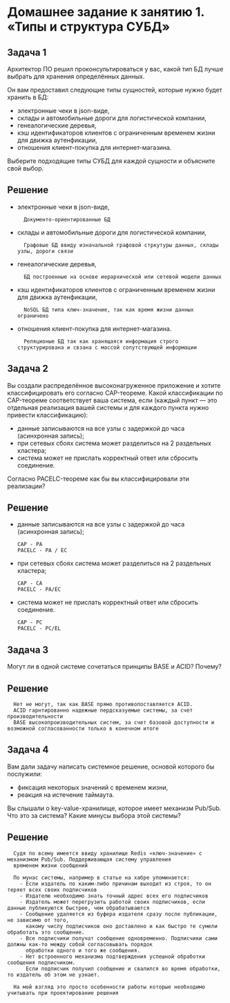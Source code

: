 # Домашнее задание к занятию 1. «Типы и структура СУБД»


## Задача 1

Архитектор ПО решил проконсультироваться у вас, какой тип БД 
лучше выбрать для хранения определённых данных.

Он вам предоставил следующие типы сущностей, которые нужно будет хранить в БД:

- электронные чеки в json-виде,
- склады и автомобильные дороги для логистической компании,
- генеалогические деревья,
- кэш идентификаторов клиентов с ограниченным временем жизни для движка аутенфикации,
- отношения клиент-покупка для интернет-магазина.

Выберите подходящие типы СУБД для каждой сущности и объясните свой выбор.

## Решение

- электронные чеки в json-виде,

        Документо-ориентированные БД
- склады и автомобильные дороги для логистической компании,

        Графовые БД ввиду изначальной графовой стркутуры данных, склады узлы, дороги связи
- генеалогические деревья,

        БД построенные на основе иерархической или сетевой модели данных 
- кэш идентификаторов клиентов с ограниченным временем жизни для движка аутенфикации,

        NoSQL БД типа ключ-значение, так как время жизни данных ограничено
- отношения клиент-покупка для интернет-магазина.

        Реляционые БД так как хранящаяся информация строго структурирована и свзана с массой сопутствующей информации



## Задача 2

Вы создали распределённое высоконагруженное приложение и хотите классифицировать его согласно 
CAP-теореме. Какой классификации по CAP-теореме соответствует ваша система, если 
(каждый пункт — это отдельная реализация вашей системы и для каждого пункта нужно привести классификацию):

- данные записываются на все узлы с задержкой до часа (асинхронная запись);
- при сетевых сбоях система может разделиться на 2 раздельных кластера;
- система может не прислать корректный ответ или сбросить соединение.

Согласно PACELC-теореме как бы вы классифицировали эти реализации?

## Решение

- данные записываются на все узлы с задержкой до часа (асинхронная запись);
        
      CAP - PA
      PACELC - PA / EC

- при сетевых сбоях система может разделиться на 2 раздельных кластера;
        
      CAP - CA
      PACELC - PA/EC

- система может не прислать корректный ответ или сбросить соединение.
        
      CAP - PC 
      PACELC - PC/EL

## Задача 3

Могут ли в одной системе сочетаться принципы BASE и ACID? Почему?

## Решение

      Нет не могут, так как BASE прямо противопоставляется ACID.
      ACID гарнтированно надежные пердсказуемые системы, за счет производительности
      BASE высокопроизводительных систем, за счет базовой доступности и возможной согласованности только в конечном итоге 


## Задача 4

Вам дали задачу написать системное решение, основой которого бы послужили:

- фиксация некоторых значений с временем жизни,
- реакция на истечение таймаута.

Вы слышали о key-value-хранилище, которое имеет механизм Pub/Sub. 
Что это за система? Какие минусы выбора этой системы?
  
## Решение
    

      Судя по всему имеется ввиду хранилище Redis «ключ-значение» с механизмом Pub/Sub. Поддерживающая систему управления
      временем жизни сообщений

      По мунас системы, например в статье на хабре упоминается: 
        - Если издатель по каким-либо причинам выходит из строя, то он теряет всех своих подписчиков
        - Издателю необходимо знать точный адрес всех его подписчиков
        - Издатель может перегрузить работой своих подписчиков, если данные публикуются быстрее, чем обрабатываются
        - Сообщение удаляется из буфера издателя сразу после публикации, не зависимо от того,
          какому числу подписчиков оно доставлено и как быстро те сумели обработать это сообщение.
        - Все подписчики получат сообщение одновременно. Подписчики сами должны как-то между собой согласовывать порядок
          обработки одного и того же сообщения.
        - Нет встроенного механизма подтверждения успешной обработки сообщения подписчиком.
          Если подписчик получил сообщение и свалился во время обработки, то издатель об этом не узнает.
      
      На мой взгляд это просто особенности работы которые необходимо учитывать при проектирование решения
      
      